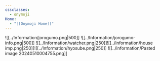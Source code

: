 ```yaml
---
cssclasses:
  - onymoji
Home:
  - "[[Onymoji Home]]"
---
```

![[../Information/jorogumo.png|500]]
![[../Information/jorogumo-info.png|500]]
![[../Information/watcher.png|250]]![[../Information/house imp.png|250]]![[../Information/hyosube.png|250]]
![[../Information/Pasted image 20240510004755.png]]